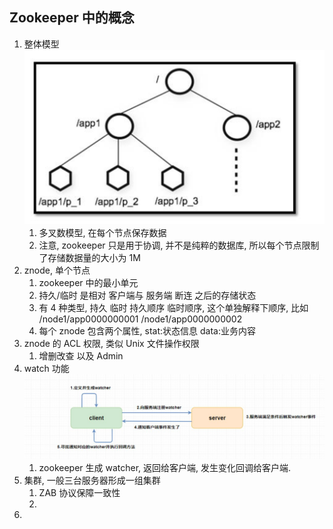 ## Zookeeper 中的概念
1. 整体模型 ![img.png](images/zk/img.png)
   1. 多叉数模型, 在每个节点保存数据
   2. 注意, zookeeper 只是用于协调, 并不是纯粹的数据库, 所以每个节点限制了存储数据量的大小为 1M
2. znode, 单个节点
   1. zookeeper 中的最小单元
   2. 持久/临时 是相对 客户端与 服务端 断连 之后的存储状态
   3. 有 4 种类型, 持久 临时 持久顺序 临时顺序, 这个单独解释下顺序, 比如 /node1/app0000000001 /node1/app0000000002
   4. 每个 znode 包含两个属性, stat:状态信息 data:业务内容
3. znode 的 ACL 权限, 类似 Unix 文件操作权限
   1. 增删改查 以及 Admin
4. watch 功能![img_1.png](images/zk/img_1.png)
   1. zookeeper 生成 watcher, 返回给客户端, 发生变化回调给客户端.
5. 集群, 一般三台服务器形成一组集群
   1. ZAB 协议保障一致性
   2. 
6. 